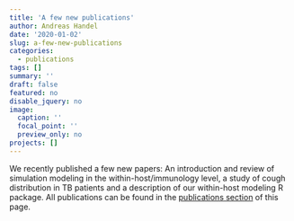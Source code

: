 ```yaml
---
title: 'A few new publications'
author: Andreas Handel
date: '2020-01-02'
slug: a-few-new-publications
categories:
  - publications
tags: []
summary: ''
draft: false
featured: no
disable_jquery: no
image:
  caption: ''
  focal_point: ''
  preview_only: no
projects: []
---
```



We recently published a few new papers: An introduction and review of simulation modeling in the within-host/immunology level, a study of cough distribution in TB patients and a description of our within-host modeling R package. All publications can be found in the [publications section](/publications/) of this page. 
